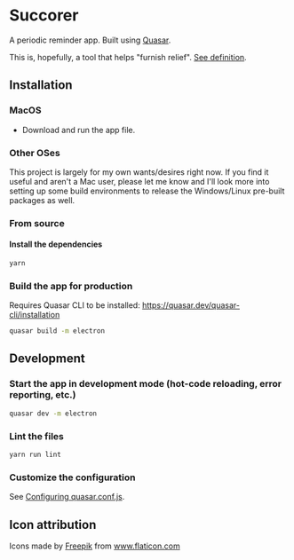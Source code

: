 # Succorer

A periodic reminder app. Built using [Quasar](https://quasar.dev).

This is, hopefully, a tool that helps "furnish relief". [See definition](https://www.merriam-webster.com/dictionary/succorer).

## Installation

### MacOS
 - Download and run the app file.

### Other OSes
This project is largely for my own wants/desires right now. If you find it useful and aren't a Mac user, please let me know and I'll look more into setting up some build environments to release the Windows/Linux pre-built packages as well.

### From source

#### Install the dependencies
```bash
yarn
```

### Build the app for production
Requires Quasar CLI to be installed: https://quasar.dev/quasar-cli/installation
```bash
quasar build -m electron
```

## Development

### Start the app in development mode (hot-code reloading, error reporting, etc.)
```bash
quasar dev -m electron
```

### Lint the files
```bash
yarn run lint
```

### Customize the configuration
See [Configuring quasar.conf.js](https://quasar.dev/quasar-cli/quasar-conf-js).


## Icon attribution

<div>Icons made by <a href="https://www.flaticon.com/authors/freepik" title="Freepik">Freepik</a> from <a href="https://www.flaticon.com/" title="Flaticon">www.flaticon.com</a></div>
